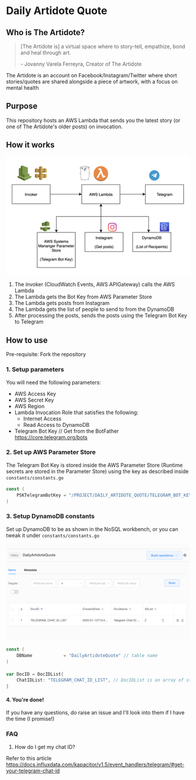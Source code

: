 # Daily Artidote Quote

## Who is The Artidote?

> [The Artidote is] a virtual space where to story-tell, empathize, bond and heal through art. 
>
> \- Jovanny Varela Ferreyra, Creator of The Artidote

The Artidote is an account on Facebook/Instagram/Twitter where short stories/quotes are shared alongside a piece of artwork, with a focus on mental health

## Purpose

This repository hosts an AWS Lambda that sends you the latest story (or one of The Artidote's older posts) on invocation.

## How it works

![DynamoDB Setup](/docs/hld.png?raw=true "DynamoDB Setup")

1. The invoker (CloudWatch Events, AWS APIGateway) calls the AWS Lambda
2. The Lambda gets the Bot Key from AWS Parameter Store
3. The Lambda gets posts from Instagram
4. The Lambda gets the list of people to send to from the DynamoDB
5. After processing the posts, sends the posts using the Telegram Bot Key to Telegram

## How to use

Pre-requisite: Fork the repository

### 1. Setup parameters

You will need the following parameters:

- AWS Access Key
- AWS Secret Key
- AWS Region
- Lambda Invocation Role that satisfies the following:
  - Internet Access
  - Read Access to DynamoDB
- Telegram Bot Key // Get from the BotFather https://core.telegram.org/bots

### 2. Set up AWS Parameter Store

The Telegram Bot Key is stored inside the AWS Parameter Store (Runtime secrets are stored in the Parameter Store) using the key as described inside `constants/constants.go`

```go
const (
	PSKTelegramBotKey = "/PROJECT/DAILY_ARTIDOTE_QUOTE/TELEGRAM_BOT_KEY" // PSK stands for Parameter Store Key
)
```

### 3. Setup DynamoDB constants

Set up DynamoDB to be as shown in the NoSQL workbench, or you can tweak it under `constants/constants.go`

![DynamoDB Setup](/docs/dynamodb.png?raw=true "DynamoDB Setup")

```go
const (
	DBName            = "DailyArtidoteQuote" // table name
)

var DocID = DocIDList{
	ChatIDList: "TELEGRAM_CHAT_ID_LIST", // DocIDList is an array of strings
}
```

#### 4. You're done!

If you have any questions, do raise an issue and I'll look into them if I have the time (I promise!)


### FAQ

1. How do I get my chat ID?

Refer to this article
https://docs.influxdata.com/kapacitor/v1.5/event_handlers/telegram/#get-your-telegram-chat-id